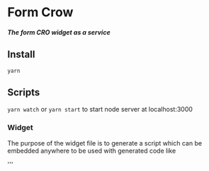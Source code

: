 # Form Crow
##### The form CRO widget as a service

## Install
`yarn`
## Scripts
`yarn watch` or `yarn start` to start node server at localhost:3000

### Widget
The purpose of the widget file is to generate a script which can be embedded anywhere to be used with generated code like

'''
<script src="https://formcrow.com/widget/formcrow.js"
<form-crow query="Turn down for what?" /></form-crow>
'''

Run `yarn widget-watch` or `yarn compile-widget` via the node scripts to compile or watch the Vue component into a new custom component javascript file.


## Todo

- [ ] Add SASS Compiling
- [x] Install MongoDB
- [x] Controllers and Models
- [ ] Update Readme more
- [ ] Document Controllers and Models
